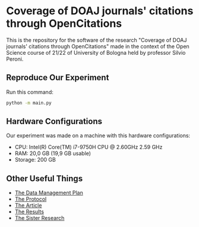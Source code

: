 # Coverage of DOAJ journals' citations through OpenCitations
This is the repository for the software of the research "Coverage of DOAJ journals' citations through OpenCitations" made in the context of the Open Science course of 21/22 of University of Bologna held by professor Silvio Peroni.

## Reproduce Our Experiment
Run this command:
```bash
python -m main.py
```
## Hardware Configurations
Our experiment was made on a machine with this hardware configurations:
* CPU: Intel(R) Core(TM) i7-9750H CPU @ 2.60GHz   2.59 GHz
* RAM: 20,0 GB (19,9 GB usable)
* Storage: 200 GB


## Other Useful Things

* [The Data Management Plan](https://doi.org/10.5281/zenodo.6417367)
* [The Protocol]()
* [The Article]()
* [The Results]()
* [The Sister Research](https://github.com/open-sci/2021-2022-la-chouffe-code)